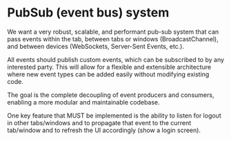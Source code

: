 # PubSub (event bus) system

We want a very robust, scalable, and performant pub-sub system that can pass events within the tab, between tabs or windows (BroadcastChannel), and between devices (WebSockets, Server-Sent Events, etc.).

All events should publish custom events, which can be subscribed to by any interested party. This will allow for a flexible and extensible architecture where new event types can be added easily without modifying existing code.

The goal is the complete decoupling of event producers and consumers, enabling a more modular and maintainable codebase.

One key feature that MUST be implemented is the ability to listen for logout in other tabs/windows and to propagate that event to the current tab/window and to refresh the UI accordingly (show a login screen).

